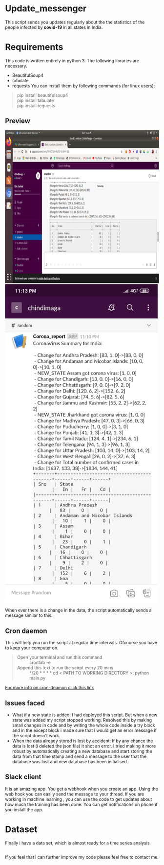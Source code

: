 # Update_messenger

This script sends you updates regularly about the the statistics of the people infected by **covid-19** in all states in India. 


# Requirements
This code is written entirely in python 3. The following libraries are necessary. 

 - BeautifulSoup4
 - tabulate
 - requests
 You can install them by following commands (for linux users):
>pip install beautifulsoup4<br>
>pip install tabulate<br>
>pip install requests<br>
## Preview
<img src="images/preview1.png" height = 500><br>
<img src="images/preview.jpeg" width = 500><br>

When ever there is a change in the data, the script automatically sends a message similar to this.
 
## Cron daemon

This will help you run the script at regular time intervals. Ofcourse you have to keep your computer on.
><dl><dt>Open your terminal and run this command</dt><dd>crontab -e</dd><dt>Append this text to run the scirpt every 20 mins</dt><dd>*/20 * * * * cd < PATH TO WORKING DIRECTORY >; python main.py</dd></dl>
[For more info on cron-deamon click this link
](https://www.geeksforgeeks.org/crontab-in-linux-with-examples/)
## Issues faced

 - What if a new state is added:
     I had deployed this script. But when a new state was added my script stopped working. 
     Resolved this by making small changes in code and by writing the whole code inside a try block and in the except block i made sure that i would get an error message if the script doesn't work.
 - When the data already stored is lost by accident:
	If by any chance the data is lost (i deleted the json file) it shot an error. I tried making it more robust by automatically creating a new database and start storing the data from that time stamp and send a message to the user that the database was lost and new database has been initialised.

      

## Slack client

It is an amazing app. You get a webhook when you create an app. Using the web hook you can easily send the message to your thread. If you are working in machine learning , you can use the code to get updates about how much the training has been done. You can get notifications on phone if you install the app.


# Dataset

Finally i have a data set, which is almost ready for a time series analysis

## 

If you feel that i can further improve my code please feel free to contact me.
